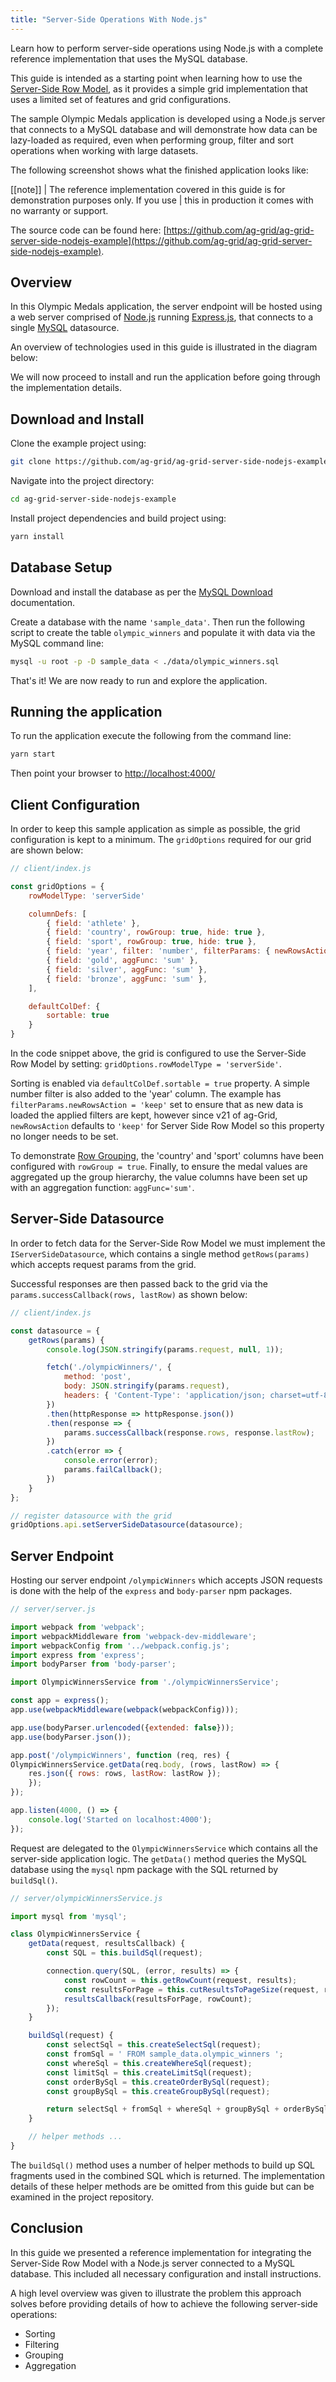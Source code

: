 ```yaml
---
title: "Server-Side Operations With Node.js"
---
```


Learn how to perform server-side operations using Node.js with a complete reference implementation that uses the MySQL database.


This guide is intended as a starting point when learning how to use the [Server-Side Row Model](../server-side-model/), as it provides a simple grid implementation that uses a limited set of features and grid configurations.


The sample Olympic Medals application is developed using a Node.js server that connects to a MySQL database and will demonstrate how data can be lazy-loaded as required, even when performing group, filter and sort operations when working with large datasets.

The following screenshot shows what the finished application looks like:

<image-caption src="server-side-operations-nodejs/resources/nodejs-app.png" alt="NodeJS" constrained="true"></image-caption>

[[note]]
| The reference implementation covered in this guide is for demonstration purposes only. If you use
| this in production it comes with no warranty or support.

The source code can be found here: [https://github.com/ag-grid/ag-grid-server-side-nodejs-example](https://github.com/ag-grid/ag-grid-server-side-nodejs-example).

## Overview

In this Olympic Medals application, the server endpoint will be hosted using a web server comprised of [Node.js](https://nodejs.org/) running [Express.js](https://expressjs.com/), that connects to a single [MySQL](https://www.mysql.com/) datasource.

An overview of technologies used in this guide is illustrated in the diagram below:

<image-caption src="server-side-operations-nodejs/resources/app-arch.png" alt="App Arch" constrained="true"></image-caption>

We will now proceed to install and run the application before going through the implementation details.

## Download and Install

Clone the example project using:

```bash
git clone https://github.com/ag-grid/ag-grid-server-side-nodejs-example.git
```

Navigate into the project directory:

```bash
cd ag-grid-server-side-nodejs-example
```

Install project dependencies and build project using:

```bash
yarn install
```

## Database Setup

Download and install the database as per the [MySQL Download](https://www.mysql.com/downloads/) documentation.


Create a database with the name `'sample_data'`. Then run the following script to create the table `olympic_winners` and populate it with data via the MySQL command line:


```bash
mysql -u root -p -D sample_data < ./data/olympic_winners.sql
```

That's it! We are now ready to run and explore the application.

## Running the application

To run the application execute the following from the command line:


```bash
yarn start
```

Then point your browser to [http://localhost:4000/](http://localhost:4000/)

## Client Configuration

In order to keep this sample application as simple as possible, the grid configuration is kept to a minimum. The `gridOptions` required for our grid are shown below:


```js
// client/index.js

const gridOptions = {
    rowModelType: 'serverSide'

    columnDefs: [
        { field: 'athlete' },
        { field: 'country', rowGroup: true, hide: true },
        { field: 'sport', rowGroup: true, hide: true },
        { field: 'year', filter: 'number', filterParams: { newRowsAction: 'keep' } },
        { field: 'gold', aggFunc: 'sum' },
        { field: 'silver', aggFunc: 'sum' },
        { field: 'bronze', aggFunc: 'sum' },
    ],

    defaultColDef: {
        sortable: true
    }
}
```

In the code snippet above, the grid is configured to use the Server-Side Row Model by setting: `gridOptions.rowModelType = 'serverSide'`.


Sorting is enabled via `defaultColDef.sortable = true` property. A simple number filter is also added to the 'year' column. The example has `filterParams.newRowsAction = 'keep'` set to ensure that as new data is loaded the applied filters are kept, however since v21 of ag-Grid, `newRowsAction` defaults to `'keep'` for Server Side Row Model so this property no longer needs to be set.

To demonstrate [Row Grouping](../server-side-model-grouping/), the 'country' and 'sport' columns have been configured with `rowGroup = true`. Finally, to ensure the medal values are aggregated up the group hierarchy, the value columns have been set up with an aggregation function: `aggFunc='sum'`.

## Server-Side Datasource

In order to fetch data for the Server-Side Row Model we must implement the `IServerSideDatasource`, which contains a single method `getRows(params)` which accepts request params from the grid.

Successful responses are then passed back to the grid via the `params.successCallback(rows, lastRow)` as shown below:

```js
// client/index.js

const datasource = {
    getRows(params) {
        console.log(JSON.stringify(params.request, null, 1));

        fetch('./olympicWinners/', {
            method: 'post',
            body: JSON.stringify(params.request),
            headers: { 'Content-Type': 'application/json; charset=utf-8' }
        })
        .then(httpResponse => httpResponse.json())
        .then(response => {
            params.successCallback(response.rows, response.lastRow);
        })
        .catch(error => {
            console.error(error);
            params.failCallback();
        })
    }
};

// register datasource with the grid
gridOptions.api.setServerSideDatasource(datasource);
```

## Server Endpoint

Hosting our server endpoint `/olympicWinners` which accepts JSON requests is done with the help of the `express` and `body-parser` npm packages.


```js
// server/server.js

import webpack from 'webpack';
import webpackMiddleware from 'webpack-dev-middleware';
import webpackConfig from '../webpack.config.js';
import express from 'express';
import bodyParser from 'body-parser';

import OlympicWinnersService from './olympicWinnersService';

const app = express();
app.use(webpackMiddleware(webpack(webpackConfig)));

app.use(bodyParser.urlencoded({extended: false}));
app.use(bodyParser.json());

app.post('/olympicWinners', function (req, res) {
OlympicWinnersService.getData(req.body, (rows, lastRow) => {
    res.json({ rows: rows, lastRow: lastRow });
    });
});

app.listen(4000, () => {
    console.log('Started on localhost:4000');
});
```

Request are delegated to the `OlympicWinnersService` which contains all the server-side application logic. The `getData()` method queries the MySQL database using the `mysql` npm package with the SQL returned by `buildSql()`.

```js
// server/olympicWinnersService.js

import mysql from 'mysql';

class OlympicWinnersService {
    getData(request, resultsCallback) {
        const SQL = this.buildSql(request);

        connection.query(SQL, (error, results) => {
            const rowCount = this.getRowCount(request, results);
            const resultsForPage = this.cutResultsToPageSize(request, results);
            resultsCallback(resultsForPage, rowCount);
        });
    }

    buildSql(request) {
        const selectSql = this.createSelectSql(request);
        const fromSql = ' FROM sample_data.olympic_winners ';
        const whereSql = this.createWhereSql(request);
        const limitSql = this.createLimitSql(request);
        const orderBySql = this.createOrderBySql(request);
        const groupBySql = this.createGroupBySql(request);

        return selectSql + fromSql + whereSql + groupBySql + orderBySql + limitSql;
    }

    // helper methods ...
}
```

The `buildSql()` method uses a number of helper methods to build up SQL fragments used in the combined SQL which is returned. The implementation details of these helper methods are be omitted from this guide but can be examined in the project repository.

## Conclusion

In this guide we presented a reference implementation for integrating the Server-Side Row Model with a Node.js server connected to a MySQL database. This included all necessary configuration and install instructions.

A high level overview was given to illustrate the problem this approach solves before providing details of how to achieve the following server-side operations:

- Sorting
- Filtering
- Grouping
- Aggregation

